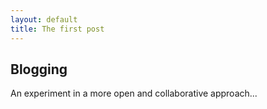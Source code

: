 ```yaml
---
layout: default
title: The first post
---
```


Blogging
--------

An experiment in a more open and collaborative approach...
